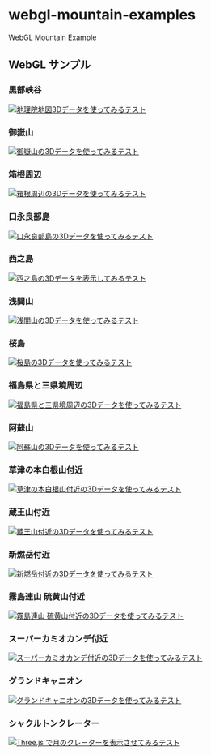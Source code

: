 ﻿# webgl-mountain-examples

WebGL Mountain Example

## WebGL サンプル

### 黒部峡谷

[![地理院地図3Dデータを使ってみるテスト](jsdo.it/cx20/assets/screenshot/l4shv.jpg)](https://cx20.github.io/webgl-mountain-examples/jsdo.it/cx20/l4shv/ "地理院地図3Dデータを使ってみるテスト")

### 御嶽山

[![御嶽山の3Dデータを使ってみるテスト](jsdo.it/cx20/assets/screenshot/6GrB.jpg)](https://cx20.github.io/webgl-mountain-examples/jsdo.it/cx20/6GrB/ "御嶽山の3Dデータを使ってみるテスト")

### 箱根周辺

[![箱根周辺の3Dデータを使ってみるテスト](jsdo.it/cx20/assets/screenshot/ljKt.jpg)](https://cx20.github.io/webgl-mountain-examples/jsdo.it/cx20/ljKt/ "箱根周辺の3Dデータを使ってみるテスト")

### 口永良部島

[![口永良部島の3Dデータを使ってみるテスト](jsdo.it/cx20/assets/screenshot/sk7v.jpg)](https://cx20.github.io/webgl-mountain-examples/jsdo.it/cx20/sk7v/ "口永良部島の3Dデータを使ってみるテスト")

### 西之島

[![西之島の3Dデータを表示してみるテスト](jsdo.it/cx20/assets/screenshot/uZ1S.jpg)](https://cx20.github.io/webgl-mountain-examples/jsdo.it/cx20/uZ1S/ "西之島の3Dデータを表示してみるテスト")

### 浅間山

[![浅間山の3Dデータを使ってみるテスト](jsdo.it/cx20/assets/screenshot/6vyu.jpg)](https://cx20.github.io/webgl-mountain-examples/jsdo.it/cx20/6vyu/ "浅間山の3Dデータを使ってみるテスト")

### 桜島

[![桜島の3Dデータを使ってみるテスト](jsdo.it/cx20/assets/screenshot/tDAV5.jpg)](https://cx20.github.io/webgl-mountain-examples/jsdo.it/cx20/tDAV5/ "桜島の3Dデータを使ってみるテスト")

### 福島県と三県境周辺

[![福島県と三県境周辺の3Dデータを使ってみるテスト](jsdo.it/cx20/assets/screenshot/2oVv1.jpg)](https://cx20.github.io/webgl-mountain-examples/jsdo.it/cx20/2oVv1/ "福島県と三県境周辺の3Dデータを使ってみるテスト")

### 阿蘇山

[![阿蘇山の3Dデータを使ってみるテスト](jsdo.it/cx20/assets/screenshot/wtNjT.jpg)](https://cx20.github.io/webgl-mountain-examples/jsdo.it/cx20/wtNjT/ "阿蘇山の3Dデータを使ってみるテスト")

### 草津の本白根山付近

[![草津の本白根山付近の3Dデータを使ってみるテスト](jsdo.it/cx20/assets/screenshot/c48E.jpg)](https://cx20.github.io/webgl-mountain-examples/jsdo.it/cx20/c48E/ "草津の本白根山付近の3Dデータを使ってみるテスト")

### 蔵王山付近

[![蔵王山付近の3Dデータを使ってみるテスト](jsdo.it/cx20/assets/screenshot/2rwl.jpg)](https://cx20.github.io/webgl-mountain-examples/jsdo.it/cx20/2rwl/ "蔵王山付近の3Dデータを使ってみるテスト")

### 新燃岳付近

[![新燃岳付近の3Dデータを使ってみるテスト](jsdo.it/cx20/assets/screenshot/GhZA.jpg)](https://cx20.github.io/webgl-mountain-examples/jsdo.it/cx20/GhZA/ "新燃岳付近の3Dデータを使ってみるテスト")

### 霧島連山 硫黄山付近

[![霧島連山 硫黄山付近の3Dデータを使ってみるテスト](jsdo.it/cx20/assets/screenshot/SLj8.jpg)](https://cx20.github.io/webgl-mountain-examples/jsdo.it/cx20/SLj8/ "霧島連山 硫黄山付近の3Dデータを使ってみるテスト")

<!--
### えびの高原から硫黄山方向

[![えびの高原から硫黄山方向の3Dデータを使ってみるテスト](jsdo.it/cx20/assets/screenshot/k7Nt.jpg)](https://cx20.github.io/webgl-mountain-examples/jsdo.it/cx20/k7Nt/ "えびの高原から硫黄山方向の3Dデータを使ってみるテスト")
-->

### スーパーカミオカンデ付近

[![スーパーカミオカンデ付近の3Dデータを使ってみるテスト](jsdo.it/cx20/assets/screenshot/UDCT.jpg)](https://cx20.github.io/webgl-mountain-examples/jsdo.it/cx20/UDCT/ "スーパーカミオカンデ付近の3Dデータを使ってみるテスト")

### グランドキャニオン

[![グランドキャニオンの3Dデータを使ってみるテスト](jsdo.it/cx20/assets/screenshot/qzhR.jpg)](https://cx20.github.io/webgl-mountain-examples/jsdo.it/cx20/qzhR/ "グランドキャニオンの3Dデータを使ってみるテスト")

### シャクルトンクレーター

[![Three.js で月のクレーターを表示させてみるテスト](jsdo.it/cx20/assets/screenshot/u4aV.jpg)](https://cx20.github.io/webgl-mountain-examples/jsdo.it/cx20/u4aV/ "Three.js で月のクレーターを表示させてみるテスト")
